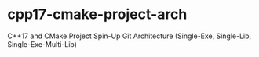 # cpp17-cmake-project-arch
C++17 and CMake Project Spin-Up Git Architecture (Single-Exe, Single-Lib, Single-Exe-Multi-Lib)
